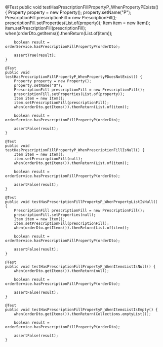 @Test
    public void testHasPrescriptionFillPropertyP_WhenPropertyPExists() {
        Property property = new Property();
        property.setName("P");
        PrescriptionFill prescriptionFill = new PrescriptionFill();
        prescriptionFill.setProperties(List.of(property));
        Item item = new Item();
        item.setPrescriptionFill(prescriptionFill);
        when(orderDto.getItems()).thenReturn(List.of(item));

        boolean result = orderService.hasPrescriptionFillPropertyP(orderDto);

        assertTrue(result);
    }

    @Test
    public void testHasPrescriptionFillPropertyP_WhenPropertyPDoesNotExist() {
        Property property = new Property();
        property.setName("Q");
        PrescriptionFill prescriptionFill = new PrescriptionFill();
        prescriptionFill.setProperties(List.of(property));
        Item item = new Item();
        item.setPrescriptionFill(prescriptionFill);
        when(orderDto.getItems()).thenReturn(List.of(item));

        boolean result = orderService.hasPrescriptionFillPropertyP(orderDto);

        assertFalse(result);
    }

    @Test
    public void testHasPrescriptionFillPropertyP_WhenPrescriptionFillIsNull() {
        Item item = new Item();
        item.setPrescriptionFill(null);
        when(orderDto.getItems()).thenReturn(List.of(item));

        boolean result = orderService.hasPrescriptionFillPropertyP(orderDto);

        assertFalse(result);
    }

    @Test
    public void testHasPrescriptionFillPropertyP_WhenPropertyListIsNull() {
        PrescriptionFill prescriptionFill = new PrescriptionFill();
        prescriptionFill.setProperties(null);
        Item item = new Item();
        item.setPrescriptionFill(prescriptionFill);
        when(orderDto.getItems()).thenReturn(List.of(item));

        boolean result = orderService.hasPrescriptionFillPropertyP(orderDto);

        assertFalse(result);
    }

    @Test
    public void testHasPrescriptionFillPropertyP_WhenItemsListIsNull() {
        when(orderDto.getItems()).thenReturn(null);

        boolean result = orderService.hasPrescriptionFillPropertyP(orderDto);

        assertFalse(result);
    }

    @Test
    public void testHasPrescriptionFillPropertyP_WhenItemsListIsEmpty() {
        when(orderDto.getItems()).thenReturn(Collections.emptyList());

        boolean result = orderService.hasPrescriptionFillPropertyP(orderDto);

        assertFalse(result);
    }
